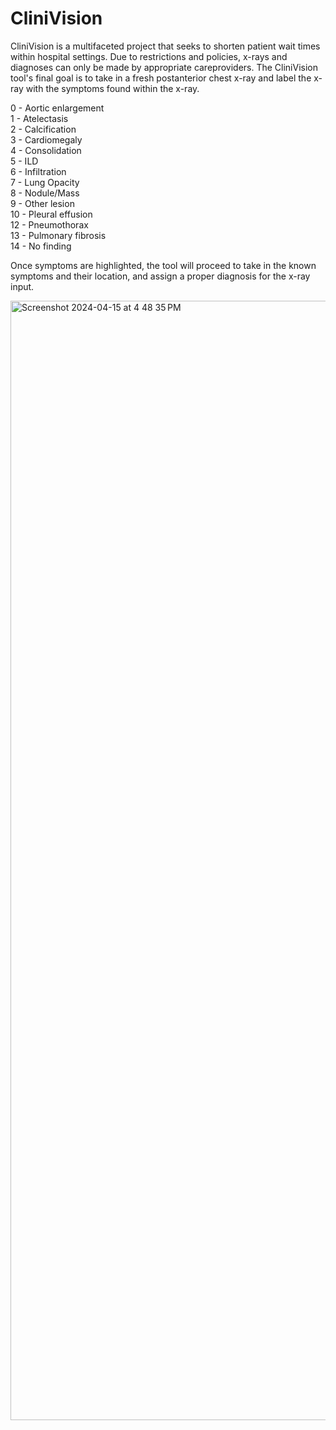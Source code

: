 # CliniVision

CliniVision is a multifaceted project that seeks to shorten patient wait times within hospital settings.
Due to restrictions and policies, x-rays and diagnoses can only be made by appropriate careproviders.
The CliniVision tool's final goal is to take in a fresh postanterior chest x-ray and label the x-ray with the symptoms found within the x-ray.

0 - Aortic enlargement <br />
1 - Atelectasis <br />
2 - Calcification <br />
3 - Cardiomegaly <br />
4 - Consolidation <br />
5 - ILD <br />
6 - Infiltration <br />
7 - Lung Opacity <br />
8 - Nodule/Mass <br />
9 - Other lesion <br />
10 - Pleural effusion <br />
12 - Pneumothorax <br />
13 - Pulmonary fibrosis <br />
14 - No finding <br />

Once symptoms are highlighted, the tool will proceed to take in the known symptoms and their location, and assign a proper diagnosis for the x-ray input. <br />


<img width="1791" alt="Screenshot 2024-04-15 at 4 48 35 PM" src="https://github.com/Project-Code-UVA/CliniVision/assets/101993132/f0ba4f9e-8001-410c-9a51-d519c0258df8">

